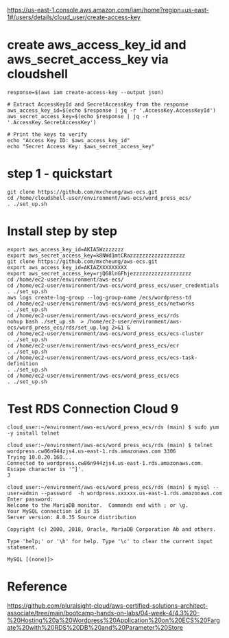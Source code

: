 
https://us-east-1.console.aws.amazon.com/iam/home?region=us-east-1#/users/details/cloud_user/create-access-key


# create aws_access_key_id and aws_secret_access_key via cloudshell
```
response=$(aws iam create-access-key --output json)

# Extract AccessKeyId and SecretAccessKey from the response
aws_access_key_id=$(echo $response | jq -r '.AccessKey.AccessKeyId')
aws_secret_access_key=$(echo $response | jq -r '.AccessKey.SecretAccessKey')

# Print the keys to verify
echo "Access Key ID: $aws_access_key_id"
echo "Secret Access Key: $aws_secret_access_key"
```

 

# step 1 - quickstart
```
git clone https://github.com/mxcheung/aws-ecs.git
cd /home/cloudshell-user/environment/aws-ecs/word_press_ecs/
. ./set_up.sh
```



# Install step by step

```
export aws_access_key_id=AKIA5Wzzzzzzz
export aws_secret_access_key=k8NWd1mtCRazzzzzzzzzzzzzzzzzz
git clone https://github.com/mxcheung/aws-ecs.git
export aws_access_key_id=AKIAZXXXXXXXXX
export aws_secret_access_key=rjQ68lnGFhjezzzzzzzzzzzzzzzzzzz
cd /home/ec2-user/environment/aws-ecs/
cd /home/ec2-user/environment/aws-ecs/word_press_ecs/user_credentials
. ./set_up.sh
aws logs create-log-group --log-group-name /ecs/wordpress-td
cd /home/ec2-user/environment/aws-ecs/word_press_ecs/networks
. ./set_up.sh
cd /home/ec2-user/environment/aws-ecs/word_press_ecs/rds
nohup bash ./set_up.sh  > /home/ec2-user/environment/aws-ecs/word_press_ecs/rds/set_up.log 2>&1 &
cd /home/ec2-user/environment/aws-ecs/word_press_ecs/ecs-cluster
. ./set_up.sh
cd /home/ec2-user/environment/aws-ecs/word_press_ecs/ecr
. ./set_up.sh
cd /home/ec2-user/environment/aws-ecs/word_press_ecs/ecs-task-definition
. ./set_up.sh
cd /home/ec2-user/environment/aws-ecs/word_press_ecs/ecs
. ./set_up.sh

```

# Test RDS Connection Cloud 9
```
cloud_user:~/environment/aws-ecs/word_press_ecs/rds (main) $ sudo yum -y install telnet

cloud_user:~/environment/aws-ecs/word_press_ecs/rds (main) $ telnet wordpress.cw86n944zjs4.us-east-1.rds.amazonaws.com 3306
Trying 10.0.20.160...
Connected to wordpress.cw86n944zjs4.us-east-1.rds.amazonaws.com.
Escape character is '^]'.
J
```

```
cloud_user:~/environment/aws-ecs/word_press_ecs/rds (main) $ mysql --user=admin --password  -h wordpress.xxxxxx.us-east-1.rds.amazonaws.com
Enter password: 
Welcome to the MariaDB monitor.  Commands end with ; or \g.
Your MySQL connection id is 35
Server version: 8.0.35 Source distribution

Copyright (c) 2000, 2018, Oracle, MariaDB Corporation Ab and others.

Type 'help;' or '\h' for help. Type '\c' to clear the current input statement.

MySQL [(none)]>
```

# Reference
https://github.com/pluralsight-cloud/aws-certified-solutions-architect-associate/tree/main/bootcamp-hands-on-labs/04-week-4/4.3%20-%20Hosting%20a%20Wordpress%20Application%20on%20ECS%20Fargate%20with%20RDS%20DB%20and%20Parameter%20Store
